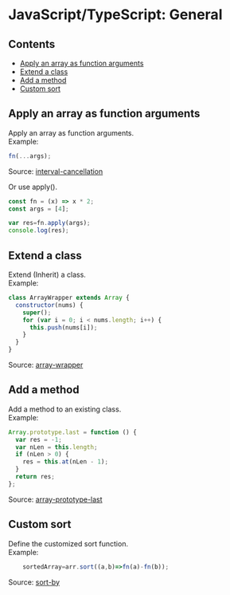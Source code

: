 JavaScript/TypeScript: General
================================

## Contents

  - [Apply an array as function arguments](general.md#apply-an-array-as-function-arguments)
  - [Extend a class](general.md#extend-a-class)
  - [Add a method](general.md#add-a-method)
  - [Custom sort](general.md#custom-sort)

## Apply an array as function arguments

Apply an array as function arguments.<br />
Example:

```js
fn(...args);
```
Source: [interval-cancellation](https://github.com/easai/interval-cancellation/blob/main/index.js)

Or use apply().
```js
const fn = (x) => x * 2;
const args = [4];

var res=fn.apply(args);
console.log(res);
```

## Extend a class

Extend (Inherit) a class.<br />
Example:

```js
class ArrayWrapper extends Array {
  constructor(nums) {
    super();
    for (var i = 0; i < nums.length; i++) {
      this.push(nums[i]);
    }
  }
}
```
Source: [array-wrapper](https://github.com/easai/array-wrapper/blob/main/script.js)


## Add a method

Add a method to an existing class.<br />
Example:

```js
Array.prototype.last = function () {
  var res = -1;
  var nLen = this.length;
  if (nLen > 0) {
    res = this.at(nLen - 1);
  }
  return res;
};
```
Source: [array-prototype-last](https://github.com/easai/array-prototype-last/blob/main/index.js)


## Custom sort

Define the customized sort function.<br />
Example:

```js
    sortedArray=arr.sort((a,b)=>fn(a)-fn(b));
```
Source: [sort-by](https://github.com/easai/sort-by/blob/main/index.js)

